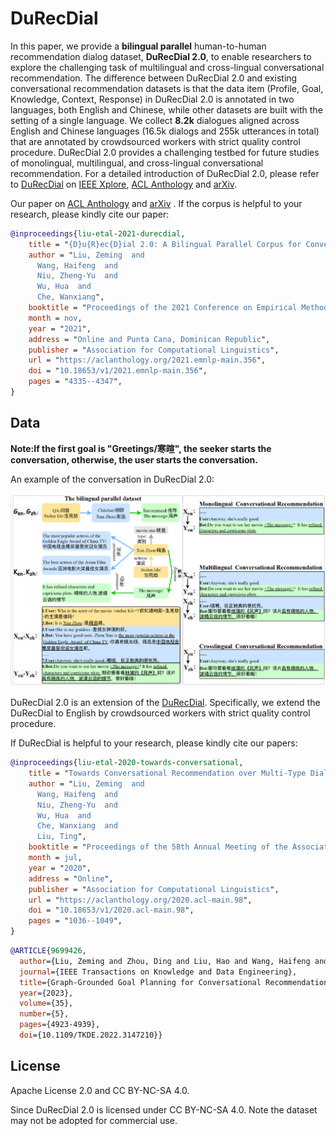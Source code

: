 # DuRecDial

In this paper, we provide a **bilingual parallel** human-to-human recommendation dialog dataset, **DuRecDial 2.0**, to enable researchers to explore the challenging task of multilingual and cross-lingual conversational recommendation. The difference between DuRecDial 2.0 and existing conversational recommendation datasets is that the data item (Profile, Goal, Knowledge, Context, Response) in DuRecDial 2.0 is annotated in two languages, both English and Chinese, while other datasets are built with the setting of a single language. We collect **8.2k** dialogues aligned across English and Chinese languages (16.5k dialogs and 255k utterances in total) that are annotated by crowdsourced workers with strict quality control procedure. DuRecDial 2.0 provides a challenging testbed for future studies of monolingual, multilingual, and cross-lingual conversational recommendation. For a detailed introduction of DuRecDial 2.0, please refer to [DuRecDial](https://github.com/liuzeming01/Research/tree/master/NLP/ACL2020-DuRecDial) on [IEEE Xplore](https://ieeexplore.ieee.org/document/9699426), [ACL Anthology](https://aclanthology.org/2020.acl-main.98/) and [arXiv](https://arxiv.org/abs/2005.03954).

Our paper on [ACL Anthology](https://aclanthology.org/2021.emnlp-main.356/) and [arXiv](https://arxiv.org/abs/2109.08877) . If the corpus is helpful to your research, please kindly cite our paper:

```bib
@inproceedings{liu-etal-2021-durecdial,
    title = "{D}u{R}ec{D}ial 2.0: A Bilingual Parallel Corpus for Conversational Recommendation",
    author = "Liu, Zeming  and
      Wang, Haifeng  and
      Niu, Zheng-Yu  and
      Wu, Hua  and
      Che, Wanxiang",
    booktitle = "Proceedings of the 2021 Conference on Empirical Methods in Natural Language Processing",
    month = nov,
    year = "2021",
    address = "Online and Punta Cana, Dominican Republic",
    publisher = "Association for Computational Linguistics",
    url = "https://aclanthology.org/2021.emnlp-main.356",
    doi = "10.18653/v1/2021.emnlp-main.356",
    pages = "4335--4347",
}
```

## Data

**Note:If the first goal is "Greetings/寒暄", the seeker starts the conversation, otherwise, the user starts the conversation.**

An example of the conversation in DuRecDial 2.0:

![example](figs/example8-1.png)

DuRecDial 2.0 is an extension of the [DuRecDial](https://baidu-nlp.bj.bcebos.com/DuRecDial.zip). Specifically, we extend the DuRecDial to English by crowdsourced workers with strict quality control procedure.

If DuRecDial is helpful to your research, please kindly cite our papers:

```bib
@inproceedings{liu-etal-2020-towards-conversational,
    title = "Towards Conversational Recommendation over Multi-Type Dialogs",
    author = "Liu, Zeming  and
      Wang, Haifeng  and
      Niu, Zheng-Yu  and
      Wu, Hua  and
      Che, Wanxiang  and
      Liu, Ting",
    booktitle = "Proceedings of the 58th Annual Meeting of the Association for Computational Linguistics",
    month = jul,
    year = "2020",
    address = "Online",
    publisher = "Association for Computational Linguistics",
    url = "https://aclanthology.org/2020.acl-main.98",
    doi = "10.18653/v1/2020.acl-main.98",
    pages = "1036--1049",
}
```
```bib
@ARTICLE{9699426,
  author={Liu, Zeming and Zhou, Ding and Liu, Hao and Wang, Haifeng and Niu, Zheng-Yu and Wu, Hua and Che, Wanxiang and Liu, Ting and Xiong, Hui},
  journal={IEEE Transactions on Knowledge and Data Engineering}, 
  title={Graph-Grounded Goal Planning for Conversational Recommendation}, 
  year={2023},
  volume={35},
  number={5},
  pages={4923-4939},
  doi={10.1109/TKDE.2022.3147210}}
```


## License

Apache License 2.0 and CC BY-NC-SA 4.0.

Since DuRecDial 2.0 is licensed under CC BY-NC-SA 4.0. Note the dataset may not be adopted for commercial use.
